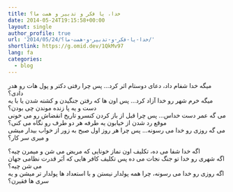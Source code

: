 ```yaml
---
title: خدا، یا فکر و تدبیر و همت ما؟
date: 2014-05-24T19:15:58+00:00
layout: single
author_profile: true
url: '2014/05/24/خدا-یا-فکر-و-تدبیر-و-همت-ما؟/'
shortlink: https://g.omid.dev/1QkMv97
lang: fa
categories: 
  - blog
---
```

میگه خدا شفام داد، دعای دوستام اثر کرد… پس چرا رفتی دکتر و پول هات رو هدر دادی؟  
میگه خرم شهر رو خدا آزاد کرد… پس اون ها که رفتن جنگیدن و کشته شدن یا با یه دست و یه پا زنده موندن چی بودن؟  
می گه عمر دست خداس… پس چرا قبل از باز کردن کنسرو تاریخ انقضاش رو می خونی موقع رد شدن از خیابون یه طرفه هر دو طرف رو نگاه می کنی؟  
می گه روزی رو خدا می رسونه… پس چرا هر روز اول صبح به زور از خواب بیدار میشی و میری سر کار؟

اگه خدا شفا می ده، تکلیف اون نماز خونایی که مریض می شن و میمرن چیه؟  
اگه شهری رو خدا تو جنگ نجات می ده پس تکلیف کافر هایی که اَبَر قدرت نظامی جهان می شن چیه؟  
اگه روزی رو خدا می رسونه، چرا همه پولدار نیستن و با استعداد ها پولدار تر میشن و یه سری ها فقیرن؟
